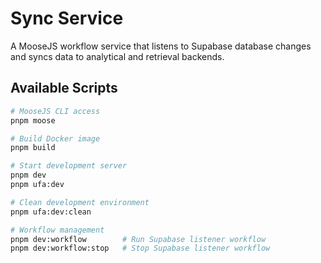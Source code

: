 # Sync Service

A MooseJS workflow service that listens to Supabase database changes and syncs data to analytical and retrieval backends.

## Available Scripts

```bash
# MooseJS CLI access
pnpm moose

# Build Docker image
pnpm build

# Start development server
pnpm dev
pnpm ufa:dev

# Clean development environment
pnpm ufa:dev:clean

# Workflow management
pnpm dev:workflow        # Run Supabase listener workflow
pnpm dev:workflow:stop   # Stop Supabase listener workflow
```
